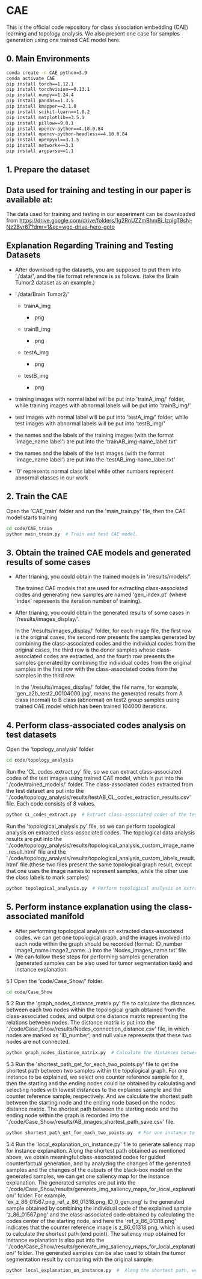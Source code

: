 # CAE
This is the official code repository for class association embedding (CAE) learning and topology analysis. We also present one case for samples generation using one trained CAE model here.


## 0. Main Environments
```bash
conda create -n CAE python=3.9
conda activate CAE
pip install torch==1.12.1
pip install torchvision==0.13.1
pip install numpy==1.24.4
pip install pandas==1.3.5
pip install kmapper==2.1.0
pip install scikit-learn==1.0.2
pip install matplotlib==3.5.1
pip install pillow==9.0.1
pip install opencv-python==4.10.0.84
pip install opencv-python-headless==4.10.0.84
pip install openpyxl==3.1.5
pip install networkx==3.1
pip install argparse==1.1
```



## 1. Prepare the dataset

## Data used for training and testing in our paper is available at:
The data used for training and testing in our experiment can be downloaded from https://drive.google.com/drive/folders/1g2RnUZZmBhmBi_IzplgT9sN-Nz2Byr67?dmr=1&ec=wgc-drive-hero-goto

## Explanation Regarding Training and Testing Datasets
- After downloading the datasets, you are supposed to put them into './data/', and the file format reference is as follows. (take the Brain Tumor2 dataset as an example.)

- './data/Brain Tumor2/'
  - trainA_img
    - .png
  - trainB_img
    - .png
  
  - testA_img
    - .png
  - testB_img
    - .png

- training images with normal label will be put into 'trainA_img/' folder, while training images with abnormal labels will be put into 'trainB_img/'
- test images with normal label will be put into 'testA_img/' folder, while test images with abnormal labels will be put into 'testB_img/'
- the names and the labels of the training images (with the format 'image_name label') are put into the 'trainAB_img-name_label.txt'
- the names and the labels of the test images (with the format 'image_name label') are put into the 'testAB_img-name_label.txt'
- '0' represents normal class label while other numbers represent abnormal classes in our work

## 2. Train the CAE
Open the 'CAE_train' folder and run the 'main_train.py' file, then the CAE model starts training
```bash
cd code/CAE_train
python main_train.py  # Train and test CAE model.
```

## 3. Obtain the trained CAE models and generated results of some cases
- After trianing, you could obtain the trained models in '/results/models/'.

  The trained CAE models that are used for extracting class-associated codes and generating new samples are named 'gen_index.pt' (where 'index' represents the iteration number of training).

- After trianing, you could obtain the generated results of some cases in '/results/images_display/'.

  In the '/results/images_display/' folder, for each image file, the first row is the original cases, the second row presents the samples generated by combining the class-associated codes and the individual codes from the original cases, the third row is the donor samples whose class-associated codes are extracted, and the fourth row presents the samples generated by combining the individual codes from the original samples in the first row with the class-associated codes from the samples in the third row.
  
  In the '/results/images_display/' folder, the file name, for example, 'gen_a2b_test2_00104000.jpg', means the generated results from A class (normal) to B class (abnormal) on test2 group samples using trained CAE model which has been trained 104000 iterations.


## 4. Perform class-associated codes analysis on test datasets
Open the 'topology_analysis' folder
```bash
cd code/topology_analysis
```

Run the 'CL_codes_extract.py' file, so we can extract class-associated codes of the test images using trained CAE model, which is put into the './code/trained_models/' folder.
The class-associated codes extracted from the test dataset are put into the './code/topology_analysis/results/testAB_CL_codes_extraction_results.csv' file. Each code consists of 8 values.
```bash
python CL_codes_extract.py  # Extract class-associated codes of the test images using trained models.
```

Run the 'topological_analysis.py' file, so we can perform topological analysis on extracted class-associated codes.
The topological data analysis results are put into the './code/topology_analysis/results/topological_analysis_custom_image_name_result.html' file and the './code/topology_analysis/results/topological_analysis_custom_labels_result.html' file.(these two files present the same topological graph result, except that one uses the image names to represent samples, while the other use the class labels to mark samples)
```bash
python topological_analysis.py  # Perform topological analysis on extracted class-associated codes.
```



## 5. Perform instance explanation using the class-associated manifold
- After performing topological analysis on extracted class-associated codes, we can get one topological graph, and the images involved into each node within the graph should be recorded (format: ID_number image1_name image2_name...) into the 'Nodes_images_name.txt' file.
- We can follow these steps for performing samples generation (generated samples can be also used for tumor segmentation task) and instance explanation:

5.1 Open the 'code/Case_Show/' folder.
```bash
cd code/Case_Show
```

5.2 Run the 'graph_nodes_distance_matrix.py' file to calculate the distances between each two nodes within the topological graph obtained from the class-associated codes, and output one distance matrix representing the relations between nodes.
The distance matrix is put into the './code/Case_Show/results/Nodes_connection_distance.csv' file, in which nodes are marked as 'ID_number', and null value represents that these two nodes are not connected. 
```bash
python graph_nodes_distance_matrix.py  # Calculate the distances between each two nodes within the topological graph obtained from the class-associated codes, and output one distance matrix representing the relations between nodes.
```

5.3 Run the 'shortest_path_get_for_each_two_points.py' file to get the shortest path between two samples within the topological graph.
For one instance to be explained, we select one counter reference sample for it, then the starting and the ending nodes could be obtained by calculating and selecting nodes with lowest distances to the explained sample and the counter reference sample, respectively.
And we calculate the shortest path between the starting node and the ending node based on the nodes distance matrix.
The shortest path between the starting node and the ending node within the graph is recorded into the './code/Case_Show/results/AB_images_shortest_path_save.csv' file.
```bash
python shortest_path_get_for_each_two_points.py  # For one instance to be explained, we select one counter reference sample for it, and calculate the shortest path between these two sample based on the nodes distance matrix.
```

5.4 Run the 'local_explanation_on_instance.py' file to generate saliency map for instance explanation.
Along the shortest path obtained as mentioned above, we obtain meaningful class-associated codes for guided counterfactual generation, and by analyzing the changes of the generated samples and the changes of the outputs of the black-box model on the generated samples, we can get one saliency map for the instance explanation.
The generated samples are put into the './code/Case_Show/results/generate_img_saliency_maps_for_local_explanation/' folder. For example, 'ex_z_86_01567.png_ref_z_86_01318.png_ID_0_gen.png' is the generated sample obtained by combining the individual code of the explained sample 'z_86_01567.png' and the class-associated code obtained by calculating the codes center of the starting node, and here the 'ref_z_86_01318.png' indicates that the counter reference image is z_86_01318.png, which is used to calculate the shortest path (end point).
The saliency map obtained for instance explanation is also put into the './code/Case_Show/results/generate_img_saliency_maps_for_local_explanation/' folder.
The generated samples can be also used to obtain the tumor segmentation result by comparing with the original sample. 
```bash
python local_explanation_on_instance.py  #  Along the shortest path, we obtain meaningful class-associated codes for guided counterfactual generation, and by analyzing the changes of the generated samples and the changes of the outputs of the black-box model on the generated samples, we can get one saliency map for the instance explanation. 
```


